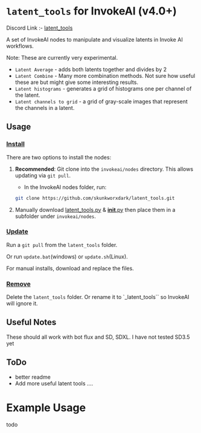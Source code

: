 # `latent_tools` for InvokeAI (v4.0+)
Discord Link :- [latent_tools](https://discord.com/channels/1020123559063990373/1352361385060860025)

A set of InvokeAI nodes to manipulate and visualize latents in Invoke AI workflows.

Note: These are currently very experimental.

- `Latent Average` - adds both latents together and divides by 2
- `Latent Combine` - Many more combination methods. Not sure how useful these are but might give some interesting results.
- `Latent histograms` - generates a grid of histograms one per channel of the latent.
- `Latent channels to grid` - a grid of gray-scale images that represent the channels in a latent.


## Usage
### <ins>Install</ins><BR>
There are two options to install the nodes:

1. **Recommended**: Git clone into the `invokeai/nodes` directory. This allows updating via `git pull`.

    - In the InvokeAI nodes folder, run:
    ```bash
    git clone https://github.com/skunkworxdark/latent_tools.git
    ```

2. Manually download [latent_tools.py](latent_tools.py) & [__init__.py](__init__.py) then place them in a subfolder under `invokeai/nodes`. 

### <ins>Update</ins><BR>
Run a `git pull` from the `latent_tools` folder.

Or run `update.bat`(windows) or `update.sh`(Linux).

For manual installs, download and replace the files.

### <ins>Remove</ins><BR>
Delete the `latent_tools` folder. Or rename it to `_latent_tools`` so InvokeAI will ignore it.

## Useful Notes

These should all work with bot flux and SD, SDXL.  I have not tested SD3.5 yet

## ToDo
- better readme
- Add more useful latent tools ....

# Example Usage
todo
